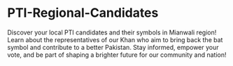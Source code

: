 # PTI-Regional-Candidates
Discover your local PTI candidates and their symbols in Mianwali region! Learn about the representatives of our Khan who aim to bring back the bat symbol and contribute to a better Pakistan. Stay informed, empower your vote, and be part of shaping a brighter future for our community and nation!
